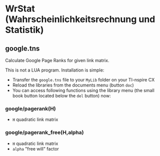 # WrStat (Wahrscheinlichkeitsrechnung und Statistik)

## google.tns
Calculate Google Page Ranks for given link matrix.

This is not a LUA program. Installation is simple:

* Transfer the `google.tns` file to your `MyLib` folder on your TI-nspire CX
* Reload the libraries from the documents menu (button `doc`)
* You can access following functions using the library menu (the small book button located below the `del` button) now:

### google/pagerank(H)
* `H` quadratic link matrix

### google/pagerank_free(H,alpha)
* `H` quadratic link matrix
* `alpha` "free will" factor